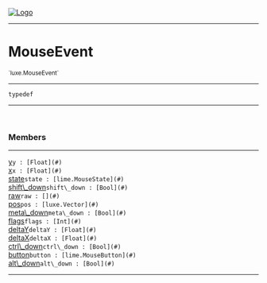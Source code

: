 
[![Logo](../../images/logo.png)](../../api/index.html)

---



<h1>MouseEvent</h1>
<small>`luxe.MouseEvent`</small>



---

`typedef`

---

&nbsp;
&nbsp;



<h3>Members</h3> <hr/><span class="member apipage">
                <a name="y"><a class="lift" href="#y">y</a></a><code class="signature apipage">y : [Float](#)</code><br/></span>
            <span class="small_desc_flat"></span><span class="member apipage">
                <a name="x"><a class="lift" href="#x">x</a></a><code class="signature apipage">x : [Float](#)</code><br/></span>
            <span class="small_desc_flat"></span><span class="member apipage">
                <a name="state"><a class="lift" href="#state">state</a></a><code class="signature apipage">state : [lime.MouseState](#)</code><br/></span>
            <span class="small_desc_flat"></span><span class="member apipage">
                <a name="shift_down"><a class="lift" href="#shift_down">shift\_down</a></a><code class="signature apipage">shift\_down : [Bool](#)</code><br/></span>
            <span class="small_desc_flat"></span><span class="member apipage">
                <a name="raw"><a class="lift" href="#raw">raw</a></a><code class="signature apipage">raw : [](#)</code><br/></span>
            <span class="small_desc_flat"></span><span class="member apipage">
                <a name="pos"><a class="lift" href="#pos">pos</a></a><code class="signature apipage">pos : [luxe.Vector](#)</code><br/></span>
            <span class="small_desc_flat"></span><span class="member apipage">
                <a name="meta_down"><a class="lift" href="#meta_down">meta\_down</a></a><code class="signature apipage">meta\_down : [Bool](#)</code><br/></span>
            <span class="small_desc_flat"></span><span class="member apipage">
                <a name="flags"><a class="lift" href="#flags">flags</a></a><code class="signature apipage">flags : [Int](#)</code><br/></span>
            <span class="small_desc_flat"></span><span class="member apipage">
                <a name="deltaY"><a class="lift" href="#deltaY">deltaY</a></a><code class="signature apipage">deltaY : [Float](#)</code><br/></span>
            <span class="small_desc_flat"></span><span class="member apipage">
                <a name="deltaX"><a class="lift" href="#deltaX">deltaX</a></a><code class="signature apipage">deltaX : [Float](#)</code><br/></span>
            <span class="small_desc_flat"></span><span class="member apipage">
                <a name="ctrl_down"><a class="lift" href="#ctrl_down">ctrl\_down</a></a><code class="signature apipage">ctrl\_down : [Bool](#)</code><br/></span>
            <span class="small_desc_flat"></span><span class="member apipage">
                <a name="button"><a class="lift" href="#button">button</a></a><code class="signature apipage">button : [lime.MouseButton](#)</code><br/></span>
            <span class="small_desc_flat"></span><span class="member apipage">
                <a name="alt_down"><a class="lift" href="#alt_down">alt\_down</a></a><code class="signature apipage">alt\_down : [Bool](#)</code><br/></span>
            <span class="small_desc_flat"></span>







---

&nbsp;
&nbsp;
&nbsp;
&nbsp;